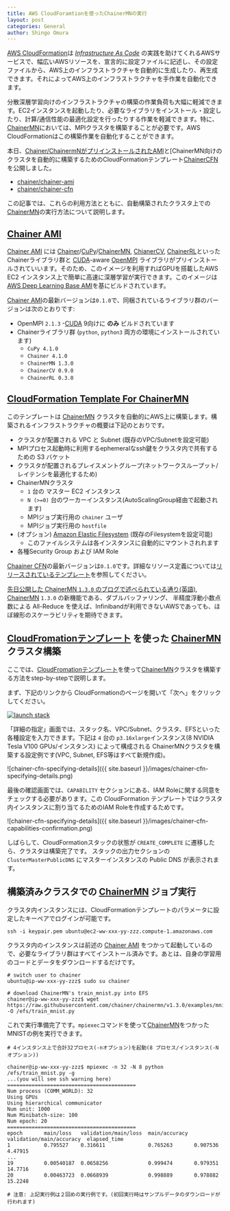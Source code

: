 ```yaml
---
title: AWS CloudForamtionを使ったChainerMNの実行
layout: post
categories: General
author: Shingo Omura
---
```


[AWS CloudFormation][CFN]は [_Infrastructure As Code_](https://en.wikipedia.org/wiki/Infrastructure_as_Code) の実践を助けてくれるAWSサービスで、幅広いAWSリソースを、宣言的に設定ファイルに記述し、その設定ファイルから、AWS上のインフラストラクチャを自動的に生成したり、再生成できます。それによってAWS上のインフラストラクチャを手作業を自動化できます。

分散深層学習向けのインフラストラクチャの構築の作業負荷も大幅に軽減できます。EC2インスタンスを起動したり、必要なライブラリをインストール・設定したり、計算/通信性能の最適化設定を行ったりする作業を軽減できます。特に、[ChainerMN][ChainerMN]においては、MPIクラスタを構築することが必要です。AWS CloudFormationはこの構築作業を自動化することができます。

本日、[Chainer/ChainermNがプリインストールされたAMI][ChainerAMI]と[ChainerMN向けのクラスタを自動的に構築するためのCloudFormationテンプレート[ChainerCFN]を公開しました。

- [chainer/chainer-ami][ChainerAMI]
- [chainer/chainer-cfn][ChainerCFN]

この記事では、これらの利用方法とともに、自動構築されたクラスタ上での[ChainerMN][ChainerMN]の実行方法について説明します。

[Chainer AMI][ChainerAMI]
-----
[Chainer AMI][ChainerAMI] には [Chainer][Chainer]/[CuPy][CuPy]/[ChainerMN][ChainerMN], [ChianerCV][ChainerCV], [ChainerRL][ChainerRL]といったChainerライブラリ群と [CUDA][CUDA]-aware [OpenMPI][OpenMPI] ライブラリがプリインストールされていいます。そのため、このイメージを利用すればGPUを搭載したAWS EC2 インスタンス上で簡単に高速に深層学習が実行できます。このイメージは[AWS Deep Learning Base AMI](https://docs.aws.amazon.com/dlami/latest/devguide/overview-base.html)を基にビルドされています。

[Chainer AMI][ChainerAMI]の最新バージョンは`0.1.0`で、同梱されているライブラリ群のバージョンは次のとおりです:

- OpenMPI `2.1.3`
  -[CUDA][CUDA] 9向けに __のみ__ ビルドされています
- Chainerライブラリ群 (`python`, `python3` 両方の環境にインストールされています)
  - `CuPy 4.1.0`
  - `Chainer 4.1.0`
  - `ChainerMN 1.3.0`
  - `ChainerCV 0.9.0`
  - `ChainerRL 0.3.0`

[CloudFormation Template For ChainerMN][ChainerCFN]
---
このテンプレートは [ChainerMN][ChainerMN] クラスタを自動的にAWS上に構築します。構築されるインフラストラクチャの概要は下記のとおりです。

- クラスタが配置される VPC と Subnet (既存のVPC/Subnetを設定可能)
- MPIプロセス起動時に利用するephemeralなssh鍵をクラスタ内で共有するための S3 バケット
- クラスタが配置されるプレイスメントグループ(ネットワークスループット/レイテンシを最適化するため)
- ChainerMNクラスタ
  - `1` 台の マスター EC2 インスタンス
  - `N (>=0)` 台のワーカーインスタンス(AutoScalingGroup経由で起動されます)
  - MPIジョブ実行用の `chainer` ユーザ
  - MPIジョブ実行用の `hostfile`
- (オプション) [Amazon Elastic Filesystem][EFS] (既存のFilesystemを設定可能)
  - このファイルシステムは各インスタンスに自動的にマウントされれます
- 各種Security Group および IAM Role


[Chaainer CFN][ChainerCFN]の最新バージョンは`0.1.0`です。詳細なリソース定義については[リリースされているテンプレート](https://s3-us-west-2.amazonaws.com/chainer-cfn/chainer-cfn-v0.1.0.template)を参照してください。

[先日公開した ChainerMN `1.3.0` のブログで述べられている通り(英語)](https://chainer.org/general/2018/05/25/chainermn-v1-3.html), [ChainerMN][ChainerMN] `1.3.0` の新機能である、ダブルバッファリング、 半精度浮動小数点数による All-Reduce を使えば、Infinibandが利用できないAWSであっても、ほぼ線形のスケーラビリティを期待できます。

[CloudFromationテンプレート][ChainerCFN] を使った [ChainerMN][ChainerMN] クラスタ構築
---

ここでは、[CloudFromationテンプレート][ChainerCFN]を使って[ChainerMN][ChainerMN]クラスタを構築する方法をstep-by-stepで説明します。

まず、下記のリンクから CloudFormationのページを開いて「次へ」をクリックしてください。

[![launch stack](https://s3.amazonaws.com/cloudformation-examples/cloudformation-launch-stack.png)](https://console.aws.amazon.com/cloudformation/home#/stacks/new?stackName=chainermn-sample&templateURL=https://s3-us-west-2.amazonaws.com/chainer-cfn/chainer-cfn-v0.1.0.template)

「詳細の指定」画面では、スタック名、VPC/Subnet、クラスタ、EFSといった各種設定を入力できます。下記は `4` 台の `p3.16xlarge`インスタンス(8 NVIDIA Tesla V100 GPUs/インスタンス) によって構成される ChainerMNクラスタを構築する設定例です(VPC, Subnet, EFS等はすべて新規作成)。

![chainer-cfn-specifying-details]({{ site.baseurl }}/images/chainer-cfn-specifying-details.png)

最後の確認画面では、`CAPABILITY` セクションにある、IAM Roleに関する同意をチェックする必要があります。この CloudFormation テンプレートではクラスタ内インスタンスに割り当てるためのIAM Roleを作成するためです。

![chainer-cfn-specifying-details]({{ site.baseurl }}/images/chainer-cfn-capabilities-confirmation.png)

しばらして、CloudFormationスタックの状態が `CREATE_COMPLETE` に遷移したら、クラスタは構築完了です。 スタックの出力セクションの `ClusterMasterPublicDNS` にマスターインスタンスの Public DNS が表示されます。

構築済みクラスタでの [ChainerMN][ChainerMN] ジョブ実行
--
クラスタ内インスタンスには、CloudFormationテンプレートのパラメータに設定したキーペアでログインが可能です。

```
ssh -i keypair.pem ubuntu@ec2-ww-xxx-yy-zzz.compute-1.amazonaws.com
```

クラスタ内のインスタンスは前述の [Chainer AMI][ChainerAMI] をつかって起動しているので、必要なライブラリ群はすべてインストール済みです。あとは、自身の学習用のコードとデータをダウンロードするだけです。

```
# switch user to chainer
ubuntu@ip-ww-xxx-yy-zzz$ sudo su chainer

# download ChainerMN's train_mnist.py into EFS
chainer@ip-ww-xxx-yy-zzz$ wget https://raw.githubusercontent.com/chainer/chainermn/v1.3.0/examples/mnist/train_mnist.py -O /efs/train_mnist.py
```

これで実行準備完了です。`mpiexec`コマンドを使って[ChainerMN][ChainerMN]をつかったMNISTの例を実行できます。

```
# 4インスタンス上で合計32プロセス(-nオプション)を起動(8 プロセス/インスタンス(-N オプション))

chainer@ip-ww-xxx-yy-zzz$ mpiexec -n 32 -N 8 python /efs/train_mnist.py -g
...(you will see ssh warning here)
==========================================
Num process (COMM_WORLD): 32
Using GPUs
Using hierarchical communicator
Num unit: 1000
Num Minibatch-size: 100
Num epoch: 20
==========================================
epoch       main/loss   validation/main/loss  main/accuracy  validation/main/accuracy  elapsed_time
1           0.795527    0.316611              0.765263       0.907536                  4.47915
...
19          0.00540187  0.0658256             0.999474       0.979351                  14.7716
20          0.00463723  0.0668939             0.998889       0.978882                  15.2248

# 注意: 上記実行例は２回めの実行例です。(初回実行時はサンプルデータのダウンロードが行われます)
```


[CFN]: https://aws.amazon.com/jp/cloudformation/
[EFS]: https://aws.amazon.com/jp/efs/features/
[ChainerAMI]: https://github.com/chainer/chainer-ami
[ChainerCFN]: https://github.com/chainer/chainer-cfn
[ChainerMN]: https://github.com/chainer/chainermn
[Chainer]: https://chainer.org
[CuPy]: https://cupy.chainer.org/
[ChainerCV]: https://github.com/chainer/chainercv
[ChainerRL]: https://github.com/chainer/chainerrl
[CUDA]: https://developer.nvidia.com/cuda-zone
[OpenMPI]: https://www.open-mpi.org/
